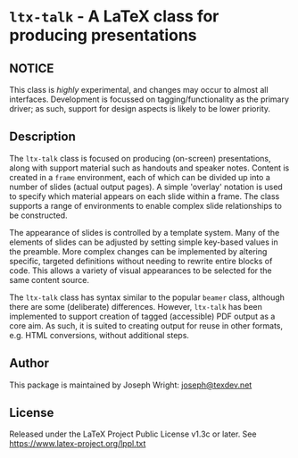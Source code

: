 # `ltx-talk` - A LaTeX class for producing presentations

## NOTICE

This class is _highly_ experimental, and changes may occur to almost all
interfaces. Development is focussed on tagging/functionality as the primary
driver; as such, support for design aspects is likely to be lower priority.

## Description

The `ltx-talk` class is focused on producing (on-screen) presentations, along
with support material such as handouts and speaker notes. Content is created in
a `frame` environment, each of which can be divided up into a number of slides
(actual output pages). A simple 'overlay' notation is used to specify which
material appears on each slide within a frame. The class supports a range of
environments to enable complex slide relationships to be constructed.

The appearance of slides is controlled by a template system. Many of the
elements of slides can be adjusted by setting simple key-based values in the
preamble. More complex changes can be implemented by altering specific,
targeted definitions without needing to rewrite entire blocks of code. This
allows a variety of visual appearances to be selected for the same content
source.

The `ltx-talk` class has syntax similar to the popular `beamer` class, although
there are some (deliberate) differences. However, `ltx-talk` has been
implemented to support creation of tagged (accessible) PDF output as a core
aim. As such, it is suited to creating output for reuse in other formats, e.g.
HTML conversions, without additional steps.

## Author

This package is maintained by Joseph Wright: joseph@texdev.net

## License

Released under the LaTeX Project Public License v1.3c or later. See https://www.latex-project.org/lppl.txt

